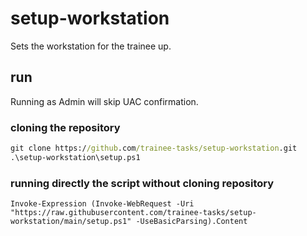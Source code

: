 # setup-workstation
Sets the workstation for the trainee up.

## run
Running as Admin will skip UAC confirmation.

### cloning the repository
```cmd
git clone https://github.com/trainee-tasks/setup-workstation.git
.\setup-workstation\setup.ps1
```

### running directly the script without cloning repository
```
Invoke-Expression (Invoke-WebRequest -Uri "https://raw.githubusercontent.com/trainee-tasks/setup-workstation/main/setup.ps1" -UseBasicParsing).Content
```